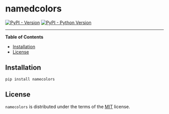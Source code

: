 # namedcolors

[![PyPI - Version](https://img.shields.io/pypi/v/namecolors.svg)](https://pypi.org/project/namecolors)
[![PyPI - Python Version](https://img.shields.io/pypi/pyversions/namecolors.svg)](https://pypi.org/project/namecolors)

-----

**Table of Contents**

- [Installation](#installation)
- [License](#license)

## Installation

```console
pip install namecolors
```

## License

`namecolors` is distributed under the terms of the [MIT](https://spdx.org/licenses/MIT.html) license.

